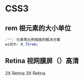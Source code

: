 # CSS3
## rem 根元素的大小单位

```css
/**/ 元素等比例缩放的解决方案
width: 8.75rem;
```

## Retina 视网膜屏（）高清
2X Retina
3X Retina
